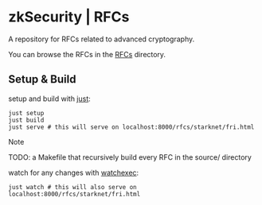 # zkSecurity | RFCs

A repository for RFCs related to advanced cryptography.

You can browse the RFCs in the [RFCs](rfcs) directory.

## Setup & Build

setup and build with [just](https://github.com/casey/just):

```shell
just setup
just build
just serve # this will serve on localhost:8000/rfcs/starknet/fri.html
```

> [!NOTE]  
> TODO: a Makefile that recursively build every RFC in the source/ directory

watch for any changes with [watchexec](https://github.com/watchexec/watchexec):

```shell
just watch # this will also serve on localhost:8000/rfcs/starknet/fri.html
```
